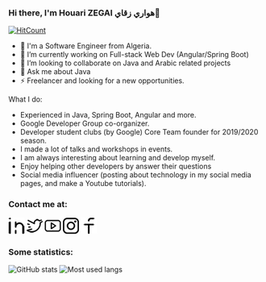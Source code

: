 ### Hi there, I'm Houari ZEGAI هواري زقاي👋
[![HitCount](http://hits.dwyl.com/HouariZegai/HouariZegai.svg)](http://hits.dwyl.com/HouariZegai/HouariZegai)

- 🌱 I'm a Software Engineer from Algeria.
- 🔭 I’m currently working on Full-stack Web Dev (Angular/Spring Boot)
- 👯 I’m looking to collaborate on Java and Arabic related projects
- 💬 Ask me about Java
- ⚡ Freelancer and looking for a new opportunities.

What I do:
- Experienced in Java, Spring Boot, Angular and more.  
- Google Developer Group co-organizer.
- Developer student clubs (by Google) Core Team founder for 2019/2020 season.
- I made a lot of talks and workshops in events.
- I am always interesting about learning and develop myself.
- Enjoy helping other developers by answer their questions
- Social media influencer (posting about technology in my social media pages, and make a Youtube tutorials).

### Contact me at:

[![linkedin](https://github.com/HouariZegai/HouariZegai/blob/master/icons/linkedin.png)](https://linkedin.com/in/HouariZegai) 
[![twitter](https://github.com/HouariZegai/HouariZegai/blob/master/icons/twitter.png)](https://twitter.com/HouariZegai) 
[![youtube](https://github.com/HouariZegai/HouariZegai/blob/master/icons/youtube.png)](https://youtube.com/HouariZegai) 
[![instagram](https://github.com/HouariZegai/HouariZegai/blob/master/icons/instagram.png)](https://instagram.com/HouariZegai) 
[![facebook](https://github.com/HouariZegai/HouariZegai/blob/master/icons/facebook.png)](https://facebook.com/ZegaiBlog) 

### Some statistics:

![GitHub stats](https://github-readme-stats.vercel.app/api?username=HouariZegai&show_icons=true)
![Most used langs](https://github-readme-stats.vercel.app/api/top-langs/?username=houarizegai&layout=compact)
